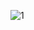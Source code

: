 
![1](https://github.com/ozgerd/the-good-life/assets/130622398/60a5a1de-69c0-4ffa-b6b4-ab23301d8116)
